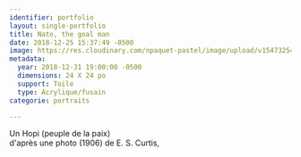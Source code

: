 ```yaml
---
identifier: portfolio
layout: single-portfolio
title: Nato, the goal man
date: 2018-12-25 15:37:49 -0500
image: https://res.cloudinary.com/npaquet-pastel/image/upload/v1547325489/49065971_2230876773848224_6118721494915743744_o.jpg
metadata:
  year: 2018-12-31 19:00:00 -0500
  dimensions: 24 X 24 po
  support: Toile
  type: Acrylique/fusain
categorie: portraits

---
```

Un Hopi (peuple de la paix)   
d'après une photo (1906) de E. S. Curtis,
